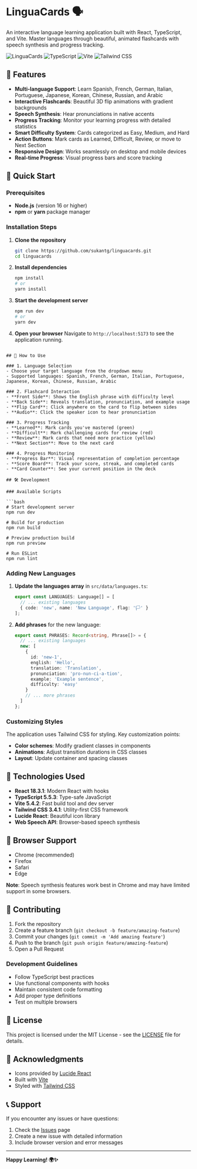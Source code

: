 # LinguaCards 🗣️

An interactive language learning application built with React, TypeScript, and Vite. Master languages through beautiful, animated flashcards with speech synthesis and progress tracking.

![LinguaCards](https://img.shields.io/badge/React-18.3.1-blue?logo=react)
![TypeScript](https://img.shields.io/badge/TypeScript-5.5.3-blue?logo=typescript)
![Vite](https://img.shields.io/badge/Vite-5.4.2-purple?logo=vite)
![Tailwind CSS](https://img.shields.io/badge/Tailwind-3.4.1-38B2AC?logo=tailwind-css)

## 🌟 Features

- **Multi-language Support**: Learn Spanish, French, German, Italian, Portuguese, Japanese, Korean, Chinese, Russian, and Arabic
- **Interactive Flashcards**: Beautiful 3D flip animations with gradient backgrounds
- **Speech Synthesis**: Hear pronunciations in native accents
- **Progress Tracking**: Monitor your learning progress with detailed statistics
- **Smart Difficulty System**: Cards categorized as Easy, Medium, and Hard
- **Action Buttons**: Mark cards as Learned, Difficult, Review, or move to Next Section
- **Responsive Design**: Works seamlessly on desktop and mobile devices
- **Real-time Progress**: Visual progress bars and score tracking

## 🚀 Quick Start

### Prerequisites

- **Node.js** (version 16 or higher)
- **npm** or **yarn** package manager

### Installation Steps

1. **Clone the repository**
   ```bash
   git clone https://github.com/sukantg/linguacards.git
   cd linguacards
   ```

2. **Install dependencies**
   ```bash
   npm install
   # or
   yarn install
   ```

3. **Start the development server**
   ```bash
   npm run dev
   # or
   yarn dev
   ```

4. **Open your browser**
   Navigate to `http://localhost:5173` to see the application running.

```

## 🎯 How to Use

### 1. Language Selection
- Choose your target language from the dropdown menu
- Supported languages: Spanish, French, German, Italian, Portuguese, Japanese, Korean, Chinese, Russian, Arabic

### 2. Flashcard Interaction
- **Front Side**: Shows the English phrase with difficulty level
- **Back Side**: Reveals translation, pronunciation, and example usage
- **Flip Card**: Click anywhere on the card to flip between sides
- **Audio**: Click the speaker icon to hear pronunciation

### 3. Progress Tracking
- **Learned**: Mark cards you've mastered (green)
- **Difficult**: Mark challenging cards for review (red)
- **Review**: Mark cards that need more practice (yellow)
- **Next Section**: Move to the next card

### 4. Progress Monitoring
- **Progress Bar**: Visual representation of completion percentage
- **Score Board**: Track your score, streak, and completed cards
- **Card Counter**: See your current position in the deck

## 🛠️ Development

### Available Scripts

```bash
# Start development server
npm run dev

# Build for production
npm run build

# Preview production build
npm run preview

# Run ESLint
npm run lint
```

### Adding New Languages

1. **Update the languages array** in `src/data/languages.ts`:
   ```typescript
   export const LANGUAGES: Language[] = [
     // ... existing languages
     { code: 'new', name: 'New Language', flag: '🏳️' }
   ];
   ```

2. **Add phrases** for the new language:
   ```typescript
   export const PHRASES: Record<string, Phrase[]> = {
     // ... existing languages
     new: [
       {
         id: 'new-1',
         english: 'Hello',
         translation: 'Translation',
         pronunciation: 'pro-nun-ci-a-tion',
         example: 'Example sentence',
         difficulty: 'easy'
       }
       // ... more phrases
     ]
   };
   ```

### Customizing Styles

The application uses Tailwind CSS for styling. Key customization points:

- **Color schemes**: Modify gradient classes in components
- **Animations**: Adjust transition durations in CSS classes
- **Layout**: Update container and spacing classes

## 🎨 Technologies Used

- **React 18.3.1**: Modern React with hooks
- **TypeScript 5.5.3**: Type-safe JavaScript
- **Vite 5.4.2**: Fast build tool and dev server
- **Tailwind CSS 3.4.1**: Utility-first CSS framework
- **Lucide React**: Beautiful icon library
- **Web Speech API**: Browser-based speech synthesis

## 📱 Browser Support

- Chrome (recommended)
- Firefox
- Safari
- Edge

**Note**: Speech synthesis features work best in Chrome and may have limited support in some browsers.

## 🤝 Contributing

1. Fork the repository
2. Create a feature branch (`git checkout -b feature/amazing-feature`)
3. Commit your changes (`git commit -m 'Add amazing feature'`)
4. Push to the branch (`git push origin feature/amazing-feature`)
5. Open a Pull Request

### Development Guidelines

- Follow TypeScript best practices
- Use functional components with hooks
- Maintain consistent code formatting
- Add proper type definitions
- Test on multiple browsers

## 📄 License

This project is licensed under the MIT License - see the [LICENSE](LICENSE) file for details.

## 🙏 Acknowledgments

- Icons provided by [Lucide React](https://lucide.dev/)
- Built with [Vite](https://vitejs.dev/)
- Styled with [Tailwind CSS](https://tailwindcss.com/)

## 📞 Support

If you encounter any issues or have questions:

1. Check the [Issues](https://github.com/yourusername/linguacards/issues) page
2. Create a new issue with detailed information
3. Include browser version and error messages

---

**Happy Learning! 🌍✨** 
